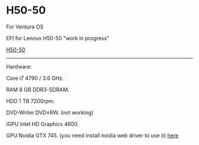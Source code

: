 # H50-50

For Ventura OS

EFI for Lenovo H50-50 "work in progress"

[H50-50](https://icecat.biz/rest/product-pdf?productId=26427811&lang=en)

---
Hardware:

Core i7 4790 / 3.6 GHz.

RAM 8 GB DDR3-SDRAM.

HDD 1 TB 7200rpm.

DVD-Writer DVD±RW. (not working)

iGPU Intel HD Graphics 4600.

GPU Nvidia GTX 745. (you need install nvidia web driver to use it) [here](https://github.com/dortania/OpenCore-Legacy-Patcher)
